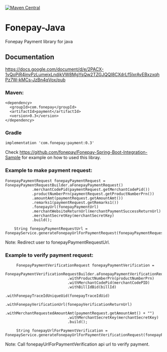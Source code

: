 [![Maven Central](https://maven-badges.herokuapp.com/maven-central/com.fonepay/payment/badge.svg)](https://maven-badges.herokuapp.com/maven-central/com.fonepay/payment)

# Fonepay-Java

Fonepay Payment library for java

## Documentation

https://docs.google.com/document/d/e/2PACX-1vQoPiR4invPzLumeixLndjkVW8MgYsQw2TZGJQQI8CXdrLf5lxrAvEBxzxqhPz7W-kMCs-JzBn4qVox/pub

### Maven:

    <dependency>
      <groupId>com.fonepay</groupId>
      <artifactId>payment</artifactId>
      <version>0.3</version>
    </dependency>

### Gradle

    implementation 'com.fonepay:payment:0.3'

Check https://github.com/fonepay/Fonepay-Spring-Boot-Integration-Sample for example on how to used this libray.

### Example to make payment request:

    FonepayPaymentRequest fonepayPaymentRequest = FonepayPaymentRequestBuilder.aFonepayPaymentRequest()
                .merchantCodePid(paymentRequest.getMerchantCodePid())
                .productNumberPrn(paymentRequest.getProductNumberPrn())
                .amountAmt(paymentRequest.getAmountAmt())
                .remarks1(paymentRequest.getRemarks1())
                .fonepayUrl(fonepayPaymentUrl)
                .merchantWebsiteReturnUrl(merchantPaymentSuccessReturnUrl)
                .merchantSecretKey(merchantSecretKey)
                .build();

        String fonepayPaymentRequestUrl = FonepayService.generateFonepayUrlForPaymentRequest(fonepayPaymentRequest);
         
         
Note: Redirect user to fonepayPaymentRequestUrl.

### Example to verify payment request:
         
         FonepayPaymentVerificationRequest fonepayPaymentVerification =
                        FonepayPaymentVerificationRequestBuilder.aFonepayPaymentVerificationRequest()
                                .withProductNumberPrn(productNumberPrn)
                                .withMerchantCodePid(merchantCodePID)
                                .withBillIdBid(billId)
                                .withFonepayTraceIdUniqueUid(fonepayTraceIdUid)
                                .withFonepayVerificationUrl(fonepayVerificationReturnUrl)
                                .withMerchantRequestedAmountAmt(paymentRequest.getAmountAmt() + "")
                                .withMerchantSecretKey(merchantSecretKey)
                                .build();
        
         String fonepayUrlForPaymentVerification = FonepayService.generateFonepayUrlForPaymentVerificationRequest(fonepayPaymentVerification);

Note: Call fonepayUrlForPaymentVerification api url to verify payment.